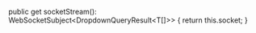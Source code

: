   public get socketStream(): WebSocketSubject<DropdownQueryResult<T[]>> {
    return this.socket;
  }
